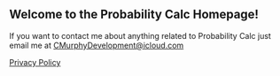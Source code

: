 ## Welcome to the Probability Calc Homepage!

If you want to contact me about anything related to Probability Calc just email me at CMurphyDevelopment@icloud.com

<a href="PrivacyPolicy.html">Privacy Policy</a>
